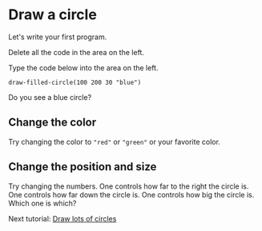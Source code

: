 # Draw a circle

Let's write your first program.

Delete all the code in the area on the left.

Type the code below into the area on the left.

```
draw-filled-circle(100 200 30 "blue")
```

Do you see a blue circle?

## Change the color

Try changing the color to `"red"` or `"green"` or your favorite color.

## Change the position and size

Try changing the numbers. One controls how far to the right the circle is. One controls how far down the circle is. One controls how big the circle is. Which one is which?

Next tutorial: [Draw lots of circles](#circles)
